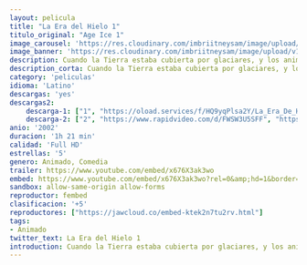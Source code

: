 ```yaml
---
layout: pelicula
title: "La Era del Hielo 1"
titulo_original: "Age Ice 1"
image_carousel: 'https://res.cloudinary.com/imbriitneysam/image/upload/v1543531720/era1-poster-min.jpg'
image_banner: 'https://res.cloudinary.com/imbriitneysam/image/upload/v1543531721/era1-banner-min.jpg'
description: Cuando la Tierra estaba cubierta por glaciares, y los animales corriendo para salvarse durante la Edad de Hielo, un torpe perezoso llamado Sid, un mamut lanudo llamado Manny un tigre dientes de sable llamado Diego, y unas bellotas amante de la ardilla con nombre Scrat se ven obligados a convertirse en héroes. Los cuatro regañadientes se unen cuando tienen que devolver un bebé humano a su padre ya que se enfrentan los elementos letales de la edad de hielo presentes
description_corta: Cuando la Tierra estaba cubierta por glaciares, y los animales corriendo para salvarse durante la Edad de Hielo, un torpe perezoso llamado Sid, un mamut lanudo llamado Manny un tigre dientes de sable llamado Diego, y unas bellotas amante de...
category: 'peliculas'
idioma: 'Latino'
descargas: 'yes'
descargas2:
    descarga-1: ["1", "https://oload.services/f/HQ9yqPlsa2Y/La_Era_De_Hielo_%282002%29.MP4.mp4", "https://www.google.com/s2/favicons?domain=openload.co","OpenLoad","https://res.cloudinary.com/imbriitneysam/image/upload/v1541473684/mexico.png", "Latino", "Full HD"]
    descarga-2: ["2", "https://www.rapidvideo.com/d/FWSW3U5SFF", "https://www.google.com/s2/favicons?domain=www.rapidvideo.com","RapidVideo","https://res.cloudinary.com/imbriitneysam/image/upload/v1541473684/mexico.png", "Latino", "Full HD"]
anio: '2002'
duracion: '1h 21 min'
calidad: 'Full HD'
estrellas: '5'
genero: Animado, Comedia
trailer: https://www.youtube.com/embed/x676X3ak3wo
embed: https://www.youtube.com/embed/x676X3ak3wo?rel=0&amp;hd=1&border=0&wmode=opaque&enablejsapi=1&modestbranding=1&controls=1&showinfo=1
sandbox: allow-same-origin allow-forms
reproductor: fembed
clasificacion: '+5'
reproductores: ["https://jawcloud.co/embed-ktek2n7tu2rv.html"]
tags:
- Animado
twitter_text: La Era del Hielo 1
introduction: Cuando la Tierra estaba cubierta por glaciares, y los animales corriendo para salvarse durante la Edad de Hielo, un torpe perezoso llamado Sid, un mamut lanudo llamado Manny un tigre dientes de sable llamado Diego, y unas bellotas amante de
---
```












